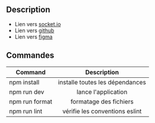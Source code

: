 ## Description

- Lien vers [socket.io](https://socket.io/)
- Lien vers [github](https://github.com/hamzarzine2/StudyRoom)
- Lien vers [figma](https://www.figma.com/file/336eyB5ZEC08iyZSvKMtBr/Untitled?type=design&node-id=0-1&mode=design&t=6q7hgv5Mo5L4mCCh-0)

## Commandes

| Command     |           Description           |
| ----------- | :-----------------------------: |
| npm install | installe toutes les dépendances |
| npm run dev |       lance l'application       |
| npm run format | formatage des fichiers |
| npm run lint | vérifie les conventions eslint |
